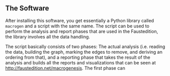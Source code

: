 ## The Software

After installing this software, you get essentially a Python library called `macrogen` and a script with the same name.
The script can be used to perform the analysis and report phases that are used in the Faustedition, the library involves
all the data handling.

The script basically consists of two phases: The actual analysis (i.e. reading the data, building the graph, marking 
the edges to remove, and deriving an ordering from that), and a reporting phase that takes the result of the analysis
and builds all the reports and visualizations that can be seen at <http://faustedition.net/macrogenesis>. The first
phase can 
